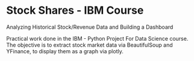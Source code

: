# Stock Shares - IBM Course
Analyzing Historical Stock/Revenue Data and Building a Dashboard

Practical work done in the IBM - Python Project For Data Science course.
The objective is to extract stock market data via BeautifulSoup and YFinance, to display them as a graph via plotly.

